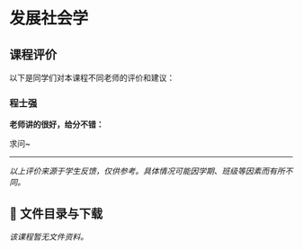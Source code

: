# 发展社会学

## 课程评价

以下是同学们对本课程不同老师的评价和建议：

### 程士强

**老师讲的很好，给分不错：**

求问~

---

*以上评价来源于学生反馈，仅供参考。具体情况可能因学期、班级等因素而有所不同。*
## 📄 文件目录与下载

_该课程暂无文件资料。_
